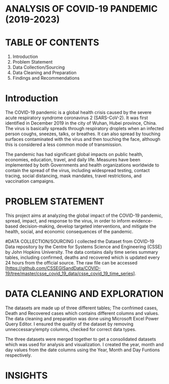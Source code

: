 # ANALYSIS OF COVID-19 PANDEMIC (2019-2023)

# TABLE OF CONTENTS
1. Introduction
2. Problem Statement
3. Data Collection/Sourcing
4. Data Cleaning and Preparation
5. Findings and Recommendations

# Introduction
The COVID-19 pandemic is a global health crisis caused by the severe acute respiratory syndrome coronavirus 2 (SARS-CoV-2). It was first identified in December 2019 in the city of Wuhan, Hubei province, China. The virus is basically spreads through respiratory droplets when an infected person coughs, sneezes, talks, or breathes. It can also spread by touching surfaces contaminated with the virus and then touching the face, although this is considered a less common mode of transmission.

The pandemic has had significant global impacts on public health, economies, education, travel, and daily life. Measures have been implemented by both Governments and health organizations worldwide to contain the spread of the virus, including widespread testing, contact tracing, social distancing, mask mandates, travel restrictions, and vaccination campaigns.


# PROBLEM STATEMENT
This project aims at analyzing the global impact of the COVID-19 pandemic, spread, impact, and response to the virus, in order to inform evidence-based decision-making, develop targeted interventions, and mitigate the health, social, and economic consequences of the pandemic.


#DATA COLLECTION/SOURCING
I collected the Dataset from COVID-19 Data repository by the Centre for Systems Science and Engineering (CSSE) by John Hopkins University. The data contains daily time series summary tables, including confirmed, deaths and recovered which is updated every 24 hours from the official source. The raw file can be accessed [https://github.com/CSSEGISandData/COVID-19/tree/master/csse_covid_19_data/csse_covid_19_time_series].

# DATA CLEANING AND EXPLORATION
The datasets are made up of three different tables; The confrimed cases, Death and Recovered cases which contains different columns and values. The data cleaning and preparation was done using Microsoft Excel Power Query Editor. I ensured the quality of the dataset by removing unneccessary/empty columns, checked for correct data types. 

The three datasets were merged together to get a consolidated datasets which was used for analysis and visualization. I created the year, month and day values from the date columns using the Year, Month and Day Funtions respectively.

# INSIGHTS





